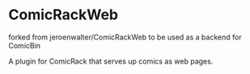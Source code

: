 ComicRackWeb
============

forked from jeroenwalter/ComicRackWeb
to be used as a backend for ComicBin

A plugin for ComicRack that serves up comics as web pages.
